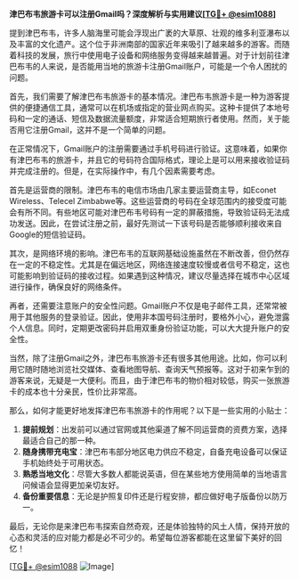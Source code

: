 **津巴布韦旅游卡可以注册Gmail吗？深度解析与实用建议[[TG💪+ @esim1088](https://t.me/s/esim1088)]**

提到津巴布韦，许多人脑海里可能会浮现出广袤的大草原、壮观的维多利亚瀑布以及丰富的文化遗产。这个位于非洲南部的国家近年来吸引了越来越多的游客。而随着科技的发展，旅行中使用电子设备和网络服务变得越来越普遍。对于计划前往津巴布韦的人来说，是否能用当地的旅游卡注册Gmail账户，可能是一个令人困扰的问题。

首先，我们需要了解津巴布韦旅游卡的基本情况。津巴布韦旅游卡是一种为游客提供的便捷通信工具，通常可以在机场或指定的营业网点购买。这种卡提供了本地号码和一定的通话、短信及数据流量额度，非常适合短期旅行者使用。然而，关于能否用它注册Gmail，这并不是一个简单的问题。

在正常情况下，Gmail账户的注册需要通过手机号码进行验证。这意味着，如果你有津巴布韦的旅游卡，并且它的号码符合国际格式，理论上是可以用来接收验证码并完成注册的。但是，在实际操作中，有几个因素需要考虑。

首先是运营商的限制。津巴布韦的电信市场由几家主要运营商主导，如Econet Wireless、Telecel Zimbabwe等。这些运营商的号码在全球范围内的接受度可能会有所不同。有些地区可能对津巴布韦号码有一定的屏蔽措施，导致验证码无法成功发送。因此，在尝试注册之前，最好先测试一下该号码是否能够顺利接收来自Google的短信验证码。

其次，是网络环境的影响。津巴布韦的互联网基础设施虽然在不断改善，但仍然存在一定的不稳定性。尤其是在偏远地区，网络连接速度较慢或者信号不稳定，这也可能影响到验证码的接收过程。如果遇到这种情况，建议尽量选择在城市中心区域进行操作，确保良好的网络条件。

再者，还需要注意账户的安全性问题。Gmail账户不仅是电子邮件工具，还常常被用于其他服务的登录验证。因此，使用非本国号码注册时，要格外小心，避免泄露个人信息。同时，定期更改密码并启用双重身份验证功能，可以大大提升账户的安全性。

当然，除了注册Gmail之外，津巴布韦旅游卡还有很多其他用途。比如，你可以利用它随时随地浏览社交媒体、查看地图导航、查询天气预报等。这对于初来乍到的游客来说，无疑是一大便利。而且，由于津巴布韦的物价相对较低，购买一张旅游卡的成本也十分亲民，性价比非常高。

那么，如何才能更好地发挥津巴布韦旅游卡的作用呢？以下是一些实用的小贴士：

1. **提前规划**：出发前可以通过官网或其他渠道了解不同运营商的资费方案，选择最适合自己的那一种。
2. **随身携带充电宝**：津巴布韦部分地区电力供应不稳定，自备充电设备可以保证手机始终处于可用状态。
3. **熟悉当地文化**：尽管大多数人都能说英语，但在某些地方使用简单的当地语言问候语会显得更加亲切友好。
4. **备份重要信息**：无论是护照复印件还是行程安排，都应做好电子版备份以防万一。

最后，无论你是来津巴布韦探索自然奇观，还是体验独特的风土人情，保持开放的心态和灵活的应对能力都是必不可少的。希望每位游客都能在这里留下美好的回忆！

[[TG💪+ @esim1088](https://t.me/s/esim1088) ![Image](https://i.postimg.cc/4NQfJmqS/Snipaste-2025-05-13-00-14-12.png)]